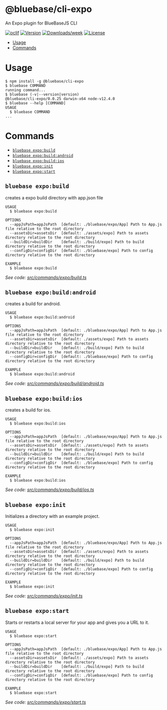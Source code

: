 @bluebase/cli-expo
==================

An Expo plugin for BlueBaseJS CLI

[![oclif](https://img.shields.io/badge/cli-oclif-brightgreen.svg)](https://oclif.io)
[![Version](https://img.shields.io/npm/v/@bluebase/cli-expo.svg)](https://npmjs.org/package/@bluebase/cli-expo)
[![Downloads/week](https://img.shields.io/npm/dw/@bluebase/cli-expo.svg)](https://npmjs.org/package/@bluebase/cli-expo)
[![License](https://img.shields.io/npm/l/@bluebase/cli-expo.svg)](https://github.com/BlueBaseJS/cli/blob/master/package.json)

<!-- toc -->
* [Usage](#usage)
* [Commands](#commands)
<!-- tocstop -->
# Usage
<!-- usage -->
```sh-session
$ npm install -g @bluebase/cli-expo
$ bluebase COMMAND
running command...
$ bluebase (-v|--version|version)
@bluebase/cli-expo/0.0.25 darwin-x64 node-v12.4.0
$ bluebase --help [COMMAND]
USAGE
  $ bluebase COMMAND
...
```
<!-- usagestop -->
# Commands
<!-- commands -->
* [`bluebase expo:build`](#bluebase-expobuild)
* [`bluebase expo:build:android`](#bluebase-expobuildandroid)
* [`bluebase expo:build:ios`](#bluebase-expobuildios)
* [`bluebase expo:init`](#bluebase-expoinit)
* [`bluebase expo:start`](#bluebase-expostart)

## `bluebase expo:build`

creates a expo build directory with app.json file

```
USAGE
  $ bluebase expo:build

OPTIONS
  --appJsPath=appJsPath  [default: ./bluebase/expo/App] Path to App.js file relative to the root directory
  --assetsDir=assetsDir  [default: ./assets/expo] Path to assets directory relative to the root directory
  --buildDir=buildDir    [default: ./build/expo] Path to build directory relative to the root directory
  --configDir=configDir  [default: ./bluebase/expo] Path to config directory relative to the root directory

EXAMPLE
  $ bluebase expo:build
```

_See code: [src/commands/expo/build.ts](https://github.com/BlueBaseJS/cli/blob/v0.0.25/src/commands/expo/build.ts)_

## `bluebase expo:build:android`

creates a build for android.

```
USAGE
  $ bluebase expo:build:android

OPTIONS
  --appJsPath=appJsPath  [default: ./bluebase/expo/App] Path to App.js file relative to the root directory
  --assetsDir=assetsDir  [default: ./assets/expo] Path to assets directory relative to the root directory
  --buildDir=buildDir    [default: ./build/expo] Path to build directory relative to the root directory
  --configDir=configDir  [default: ./bluebase/expo] Path to config directory relative to the root directory

EXAMPLE
  $ bluebase expo:build:android
```

_See code: [src/commands/expo/build/android.ts](https://github.com/BlueBaseJS/cli/blob/v0.0.25/src/commands/expo/build/android.ts)_

## `bluebase expo:build:ios`

creates a build for ios.

```
USAGE
  $ bluebase expo:build:ios

OPTIONS
  --appJsPath=appJsPath  [default: ./bluebase/expo/App] Path to App.js file relative to the root directory
  --assetsDir=assetsDir  [default: ./assets/expo] Path to assets directory relative to the root directory
  --buildDir=buildDir    [default: ./build/expo] Path to build directory relative to the root directory
  --configDir=configDir  [default: ./bluebase/expo] Path to config directory relative to the root directory

EXAMPLE
  $ bluebase expo:build:ios
```

_See code: [src/commands/expo/build/ios.ts](https://github.com/BlueBaseJS/cli/blob/v0.0.25/src/commands/expo/build/ios.ts)_

## `bluebase expo:init`

Initializes a directory with an example project.

```
USAGE
  $ bluebase expo:init

OPTIONS
  --appJsPath=appJsPath  [default: ./bluebase/expo/App] Path to App.js file relative to the root directory
  --assetsDir=assetsDir  [default: ./assets/expo] Path to assets directory relative to the root directory
  --buildDir=buildDir    [default: ./build/expo] Path to build directory relative to the root directory
  --configDir=configDir  [default: ./bluebase/expo] Path to config directory relative to the root directory

EXAMPLE
  $ bluebase expo:init
```

_See code: [src/commands/expo/init.ts](https://github.com/BlueBaseJS/cli/blob/v0.0.25/src/commands/expo/init.ts)_

## `bluebase expo:start`

Starts or restarts a local server for your app and gives you a URL to it.

```
USAGE
  $ bluebase expo:start

OPTIONS
  --appJsPath=appJsPath  [default: ./bluebase/expo/App] Path to App.js file relative to the root directory
  --assetsDir=assetsDir  [default: ./assets/expo] Path to assets directory relative to the root directory
  --buildDir=buildDir    [default: ./build/expo] Path to build directory relative to the root directory
  --configDir=configDir  [default: ./bluebase/expo] Path to config directory relative to the root directory

EXAMPLE
  $ bluebase expo:start
```

_See code: [src/commands/expo/start.ts](https://github.com/BlueBaseJS/cli/blob/v0.0.25/src/commands/expo/start.ts)_
<!-- commandsstop -->

